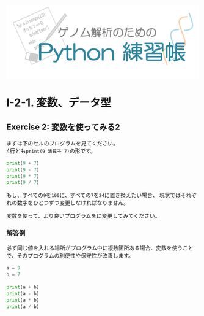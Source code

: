 ![ゲノム解析のためのPython練習帳](https://github.com/qqep685d/MyIMGs/blob/master/logo/python_exercises.png?raw=true "logo")

# I-2-1. 変数、データ型
## Exercise 2: 変数を使ってみる2

まずは下のセルのプログラムを見てください。  
4行とも`print(9 演算子 7)`の形です。

```python
print(9 + 7)
print(9 - 7)
print(9 * 7)
print(9 / 7)
```

もし、すべての`9`を`100`に、すべての`7`を`24`に置き換えたい場合、
現状ではそれぞれの数字をひとつずつ変更しなければなりません。

変数を使って、より良いプログラムをに変更してみてください。

### 解答例
必ず同じ値を入れる場所がプログラム中に複数箇所ある場合、変数を使うことで、そのプログラムの利便性や保守性が改善します。

```python
a = 9
b = 7

print(a + b)
print(a - b)
print(a * b)
print(a / b)
```
